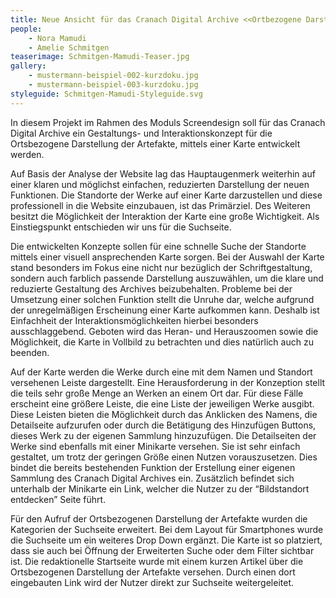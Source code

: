 ```yaml
---
title: Neue Ansicht für das Cranach Digital Archive <<Ortbezogene Darstellung der Artefakte>>
people:
    - Nora Mamudi
    - Amelie Schmitgen
teaserimage: Schmitgen-Mamudi-Teaser.jpg
gallery:
    - mustermann-beispiel-002-kurzdoku.jpg
    - mustermann-beispiel-003-kurzdoku.jpg
styleguide: Schmitgen-Mamudi-Styleguide.svg
---
```


In diesem Projekt im Rahmen des Moduls Screendesign soll für das Cranach Digital Archive ein Gestaltungs- und Interaktionskonzept für die Ortsbezogene Darstellung der Artefakte, mittels einer Karte entwickelt werden.

Auf Basis der Analyse der Website lag das Hauptaugenmerk weiterhin auf einer klaren und möglichst einfachen, reduzierten Darstellung der neuen Funktionen. Die Standorte der Werke auf einer Karte darzustellen und diese professionell in die Website einzubauen, ist das Primärziel. Des Weiteren besitzt die Möglichkeit der Interaktion der Karte eine große Wichtigkeit. Als Einstiegspunkt entschieden wir uns für die Suchseite.

Die entwickelten Konzepte sollen für eine schnelle Suche der Standorte mittels einer visuell ansprechenden Karte sorgen. Bei der Auswahl der Karte stand besonders im Fokus eine nicht nur bezüglich der Schriftgestaltung, sondern auch farblich passende Darstellung auszuwählen, um die klare und reduzierte Gestaltung des Archives beizubehalten. Probleme bei der Umsetzung einer solchen Funktion stellt die Unruhe dar, welche aufgrund der unregelmäßigen Erscheinung einer Karte aufkommen kann. Deshalb ist Einfachheit der Interaktionsmöglichkeiten hierbei besonders ausschlaggebend. Geboten wird das Heran- und Herauszoomen sowie die Möglichkeit, die Karte in Vollbild zu betrachten und dies natürlich auch zu beenden.

Auf der Karte werden die Werke durch eine mit dem Namen und Standort versehenen Leiste dargestellt. Eine Herausforderung in der Konzeption stellt die teils sehr große Menge an Werken an einem Ort dar. Für diese Fälle erscheint eine größere Leiste, die eine Liste der jeweiligen Werke ausgibt. Diese Leisten bieten die Möglichkeit durch das Anklicken des Namens, die Detailseite aufzurufen oder durch die Betätigung des Hinzufügen Buttons, dieses Werk zu der eigenen Sammlung hinzuzufügen. Die Detailseiten der Werke sind ebenfalls mit einer Minikarte versehen. Sie ist sehr einfach gestaltet, um trotz der geringen Größe einen Nutzen vorauszusetzen. Dies bindet die bereits bestehenden Funktion der Erstellung einer eigenen Sammlung des Cranach Digital Archives ein. Zusätzlich befindet sich unterhalb der Minikarte ein Link, welcher die Nutzer zu der “Bildstandort entdecken” Seite führt.

Für den Aufruf der Ortsbezogenen Darstellung der Artefakte wurden die Kategorien der Suchseite erweitert. Bei dem Layout für Smartphones wurde die Suchseite um ein weiteres Drop Down ergänzt. Die Karte ist so platziert, dass sie auch bei Öffnung der Erweiterten Suche oder dem Filter sichtbar ist. Die redaktionelle Startseite wurde mit einem kurzen Artikel über die Ortsbezogenen Darstellung der Artefakte versehen. Durch einen dort eingebauten Link wird der Nutzer direkt zur Suchseite weitergeleitet.
